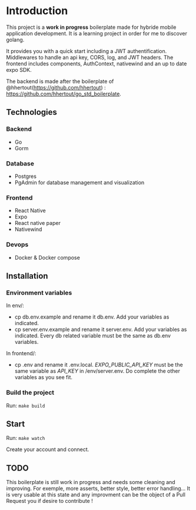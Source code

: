 # Introduction

This project is a **work in progress** boilerplate made for hybride mobile application development. It is a learning project in order for me to discover golang.

It provides you with a quick start including a JWT authentification. Middlewares to handle an api key, CORS, log, and JWT headers. The frontend includes components, AuthContext, nativewind and an up to date expo SDK.

The backend is made after the boilerplate of @hhertout(https://github.com/hhertout) : https://github.com/hhertout/go_std_boilerplate.

## Technologies

### Backend

- Go
- Gorm

### Database

- Postgres
- PgAdmin for database management and visualization

### Frontend

- React Native
- Expo
- React native paper
- Nativewind

### Devops

- Docker & Docker compose

## Installation

### Environment variables

In env/:

- cp db.env.example and rename it db.env. Add your variables as indicated.
- cp server.env.example and rename it server.env. Add your variables as indicated. Every db related variable must be the same as db.env variables.

In frontend/:

- cp .env and rename it .env.local. _EXPO_PUBLIC_API_KEY_ must be the same variable as _API_KEY_ in /env/server.env. Do complete the other variables as you see fit.

### Build the project

Run:
`make build`

## Start

Run: `make watch`

Create your account and connect.

## TODO

This boilerplate is still work in progress and needs some cleaning and improving. For exemple, more asserts, better style, better error handling...
It is very usable at this state and any improvment can be the object of a Pull Request you if desire to contribute !
